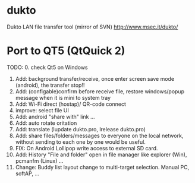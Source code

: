 # dukto
Dukto LAN file transfer tool (mirror of SVN) http://www.msec.it/dukto/

# Port to QT5 (QtQuick 2)

TODO:
 0. check Qt5 on Windows
 1. Add: background transfer/receive, once enter screen save mode (android), the transfer stop!!
 2. Add: (configable)confirm before receive file, restore windows/popup message when it is mini to system tray
 3. Add: Wi-Fi direct (hostap)/ QR-code connect
 4. improve: select file UI 
 5. Add: android "share with" link ...
 6. Add: auto rotate oritation
 7. Add: translate (lupdate dukto.pro, lrelease dukto.pro)
 8. Add: share files/folders/messages to everyone on the local network, without sending to each one by one would be useful.
 9. FIX: On Android Lollipop write access to external SD card.
 10. Add: History "File and folder" open in file manager like explorer (Win), pcmanfm (Linux) ...
 11. Change: Buddy list layout change to multi-target selection. Manual PC, softAP, ...
